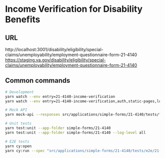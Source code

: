 # Income Verification for Disability Benefits

## URL
http://localhost:3001/disability/eligibility/special-claims/unemployability/employment-questionnaire-form-21-4140
https://staging.va.gov/disability/eligibility/special-claims/unemployability/employment-questionnaire-form-21-4140

## Common commands
```bash
# Development
yarn watch --env entry=21-4140-income-verification
yarn watch --env entry=21-4140-income-verification,auth,static-pages,login-page,verify,profile

# Mock API
yarn mock-api --responses src/applications/simple-forms/21-4140/tests/fixtures/mocks/local-mock-responses.js

# Unit tests
yarn test:unit --app-folder simple-forms/21-4140
yarn test:unit --app-folder simple-forms/21-4140 --log-level all

# E2E tests
yarn cy:open
yarn cy:run --spec "src/applications/simple-forms/21-4140/tests/e2e/21-4140-income-verification.cypress.spec.js"
```